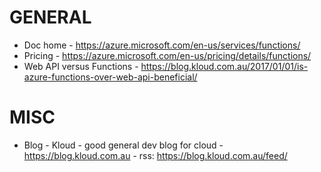 # GENERAL
* Doc home - https://azure.microsoft.com/en-us/services/functions/
* Pricing - https://azure.microsoft.com/en-us/pricing/details/functions/
* Web API versus Functions - https://blog.kloud.com.au/2017/01/01/is-azure-functions-over-web-api-beneficial/

# MISC
* Blog - Kloud - good general dev blog for cloud - https://blog.kloud.com.au - rss: https://blog.kloud.com.au/feed/
 
